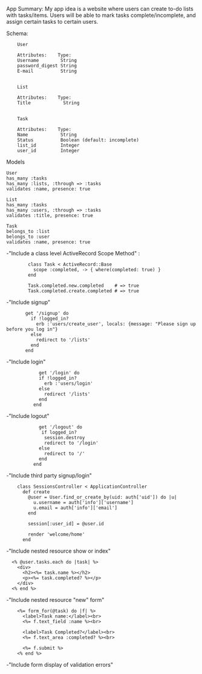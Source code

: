 App Summary: My app idea is a website where users can create to-do lists with tasks/items. Users will be able to mark tasks complete/incomplete, and assign certain tasks to certain users. 

Schema: 
        
        User 
        
        Attributes:    Type:
        Username        String 
        password_digest String
        E-mail          String
        
        
        List 
        
        Attributes:    Type:
        Title            String 
        
        
        Task 
        
        Attributes:    Type:
        Name            String 
        Status          Boolean (default: incomplete)
        list_id         Integer 
        user_id         Integer 
        
        
        
        
Models 

    
    User 
    has_many :tasks 
    has_many :lists, :through => :tasks 
    validates :name, presence: true 
    
    List 
    has_many :tasks 
    has_many :users, :through => :tasks 
    validates :title, presence: true 
    
    Task 
    belongs_to :list 
    belongs_to :user 
    validates :name, presence: true 
  




-"Include a class level ActiveRecord Scope Method" :

            class Task < ActiveRecord::Base
              scope :completed, -> { where(completed: true) }
            end
            
            Task.completed.new.completed    # => true
            Task.completed.create.completed # => true



-"Include signup"


           get '/signup' do
             if !logged_in?
               erb :'users/create_user', locals: {message: "Please sign up before you log in"}
             else
               redirect to '/lists'
             end
           end

-"Include login"

                get '/login' do
                if !logged_in?
                  erb :'users/login'
                else
                  redirect '/lists'
                end
              end

-"Include logout"

                get '/logout' do
                 if logged_in?
                  session.destroy
                  redirect to '/login'
                else
                  redirect to '/'
                end
              end
              
-"Include third party signup/login"

        class SessionsController < ApplicationController
          def create
            @user = User.find_or_create_by(uid: auth['uid']) do |u|
              u.username = auth['info']['username']
              u.email = auth['info']['email']
            end
        
            session[:user_id] = @user.id
        
            render 'welcome/home'
          end

-"Include nested resource show or index"

      <% @user.tasks.each do |task| %>
        <div>
          <h2><%= task.name %></h2>
          <p><%= task.completed? %></p>
        </div>
      <% end %>

-"Include nested resource "new" form"

        <%= form_for(@task) do |f| %>
          <label>Task name:</label><br>
          <%= f.text_field :name %><br>
        
          <label>Task Completed?</label><br>
          <%= f.text_area :completed? %><br>
        
          <%= f.submit %>
        <% end %>

-"Include form display of validation errors"
        